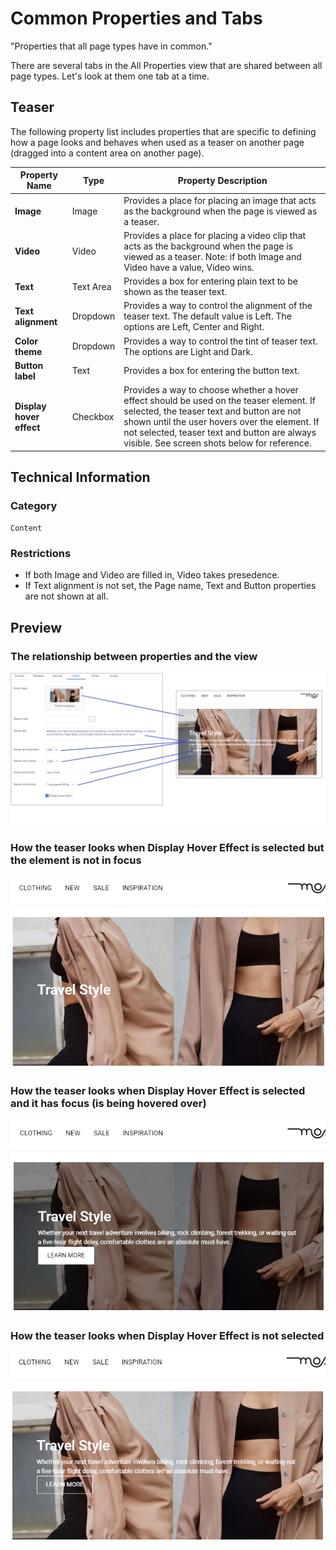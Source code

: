 # Common Properties and Tabs
"Properties that all page types have in common."

There are several tabs in the All Properties view that are shared between all page types. Let's look at them one tab at a time.

## Teaser
The following property list includes properties that are specific to defining how a page looks and behaves when used as a teaser on another page (dragged into a content area on another page).

Property Name | Type | Property Description
--------------|------|---------------
**Image** | Image | Provides a place for placing an image that acts as the background when the page is viewed as a teaser.
**Video** | Video | Provides a place for placing a video clip that acts as the background when the page is viewed as a teaser. Note: if both Image and Video have a value, Video wins.
**Text**  | Text Area | Provides a box for entering plain text to be shown as the teaser text.
**Text alignment**  | Dropdown | Provides a way to control the alignment of the teaser text. The default value is Left. The options are Left, Center and Right.
**Color theme**  | Dropdown | Provides a way to control the tint of teaser text. The options are Light and Dark.
**Button label**  | Text | Provides a box for entering the button text.
**Display hover effect**  | Checkbox | Provides a way to choose whether a hover effect should be used on the teaser element. If selected, the teaser text and button are not shown until the user hovers over the element. If not selected, teaser text and button are always visible. See screen shots below for reference.

## Technical Information

### Category
`Content`

### Restrictions
* If both Image and Video are filled in, Video takes presedence.
* If Text alignment is not set, the Page name, Text and Button properties are not shown at all. 

## Preview
### The relationship between properties and the view
![Preview of Teaser tab in All-properties view and the rendering side-by-side](../Screenshots/Teaser%20Tab%20-%20properties%20to%20view.png?raw=true)
### How the teaser looks when Display Hover Effect is selected but the element is not in focus
![Preview of Teaser element with Hover effect selected but before gaining focus](../Screenshots/Teaser%20View%20-%20hover%20but%20no%20mouse-over.png?raw=true)
### How the teaser looks when Display Hover Effect is selected and it has focus (is being hovered over)
![Preview of Teaser element with Hover effect selected when the mouse pointer is over it](../Screenshots/Teaser%20View%20-%20hover%20with%20mouse-over.png?raw=true)
### How the teaser looks when Display Hover Effect is not selected
![Preview of Teaser element without Hover effect selected](../Screenshots/Teaser%20View%20-%20no%20hover.png?raw=true)
